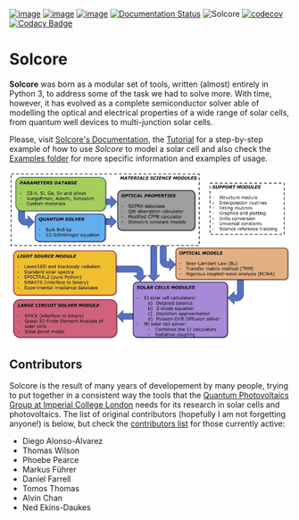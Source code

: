 [![image](https://mybinder.org/badge_logo.svg)](https://mybinder.org/v2/gh/qpv-research-group/solcore5/devel)
[![image](https://zenodo.org/badge/DOI/10.5281/zenodo.1185316.svg)](https://doi.org/10.5281/zenodo.1185316)
[![image](https://img.shields.io/badge/License-LGPLv3-blue.svg)](http://www.gnu.org/licenses/lgpl.html)
[![Documentation Status](http://readthedocs.org/projects/solcore5/badge/?version=latest)](http://solcore5.readthedocs.io/en/latest/?badge=latest)
![Solcore](https://github.com/qpv-research-group/solcore5/workflows/Solcore/badge.svg)
[![codecov](https://codecov.io/gh/qpv-research-group/solcore5/branch/devel/graph/badge.svg)](https://codecov.io/gh/qpv-research-group/solcore5)
[![Codacy Badge](https://api.codacy.com/project/badge/Grade/a1d2e6f702e64d878a67dcf85ce9b3b7)](https://app.codacy.com/gh/qpv-research-group/solcore5?utm_source=github.com&utm_medium=referral&utm_content=qpv-research-group/solcore5&utm_campaign=Badge_Grade_Settings)


Solcore
=======

**Solcore** was born as a modular set of tools, written (almost) entirely in Python 3, to address some of the task we had to solve more. With time, however, it has evolved as a complete semiconductor solver able of modelling the optical and electrical properties of a wide range of solar cells, from quantum well devices to multi-junction solar cells.

Please, visit [Solcore\'s Documentation](http://docs.solcore.solar), the [Tutorial](docs/source/Examples/tutorial.rst) for a step-by-step example of how to use *Solcore* to model a solar cell and also check the [Examples folder](examples) for more specific information and examples of usage.

![](docs/source/Infographics.jpg)

Contributors
------------

Solcore is the result of many years of developement by many people, trying to put together in a consistent way the tools that the [Quantum Photovoltaics Group at Imperial College London](https://www.imperial.ac.uk/quantum-photovoltaics/) needs for its research in solar cells and photovoltaics. The list of original contributors (hopefully I am not forgetting anyone!) is below, but check the [contributors list](https://github.com/dalonsoa/solcore5/graphs/contributors) for those currently active:

-   Diego Alonso-Álvarez
-   Thomas Wilson
-   Phoebe Pearce
-   Markus Führer
-   Daniel Farrell
-   Tomos Thomas
-   Alvin Chan
-   Ned Ekins-Daukes
